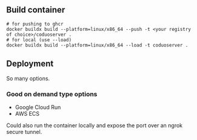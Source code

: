 ## Build container
```
# for pushing to ghcr
docker buildx build --platform=linux/x86_64 --push -t <your registry of choice>/coduoserver .
# for local (use --load)
docker buildx build --platform=linux/x86_64 --load -t coduoserver .
```

## Deployment
So many options.

### Good on demand type options
- Google Cloud Run
- AWS ECS

Could also run the container locally and expose the port over an ngrok secure tunnel.

